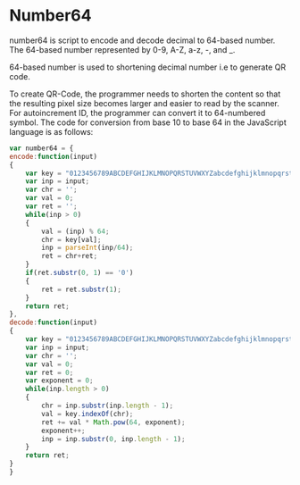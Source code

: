 # Number64

number64 is script to encode and decode decimal to 64-based number. The 64-based number represented by 0-9, A-Z, a-z, -, and _.

64-based number is used to shortening decimal number i.e to generate QR code.

To create QR-Code, the programmer needs to shorten the content so that the resulting pixel size becomes larger and easier to read by the scanner. For autoincrement ID, the programmer can convert it to 64-numbered symbol. The code for conversion from base 10 to base 64 in the JavaScript language is as follows:

```JavaScript
var number64 = {
encode:function(input)
{
	var key = "0123456789ABCDEFGHIJKLMNOPQRSTUVWXYZabcdefghijklmnopqrstuvwxyz-_";
	var inp = input;
	var chr = '';
	var val = 0;
	var ret = '';
	while(inp > 0)
	{
		val = (inp) % 64;
		chr = key[val];
		inp = parseInt(inp/64);
		ret = chr+ret;
	}
	if(ret.substr(0, 1) == '0')
	{
		ret = ret.substr(1);
	}
	return ret;
},
decode:function(input)
{
	var key = "0123456789ABCDEFGHIJKLMNOPQRSTUVWXYZabcdefghijklmnopqrstuvwxyz-_";
	var inp = input;
	var chr = '';
	var val = 0;
	var ret = 0;
	var exponent = 0;
	while(inp.length > 0)
	{
		chr = inp.substr(inp.length - 1);
		val = key.indexOf(chr);
		ret += val * Math.pow(64, exponent);
		exponent++;
		inp = inp.substr(0, inp.length - 1);
	}
	return ret;
}
}
```
